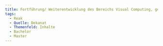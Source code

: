 ```yaml
---
title: Fortführung/ Weiterentwicklung des Bereichs Visual Computing, gerade des Bereichs Medientechnik und -Produktion wünscht sich CK einen Ausblick/ Prognose im Bereich “Digitale Medien”, die bewusst eher in Richtung “Advanced Media” und weniger in Richtung Film & Fernsehen geht
tags:
  - Reak
  - Quelle: Dekanat
  - Themenfeld: Inhalte
  - Bachelor
  - Master
---
```

